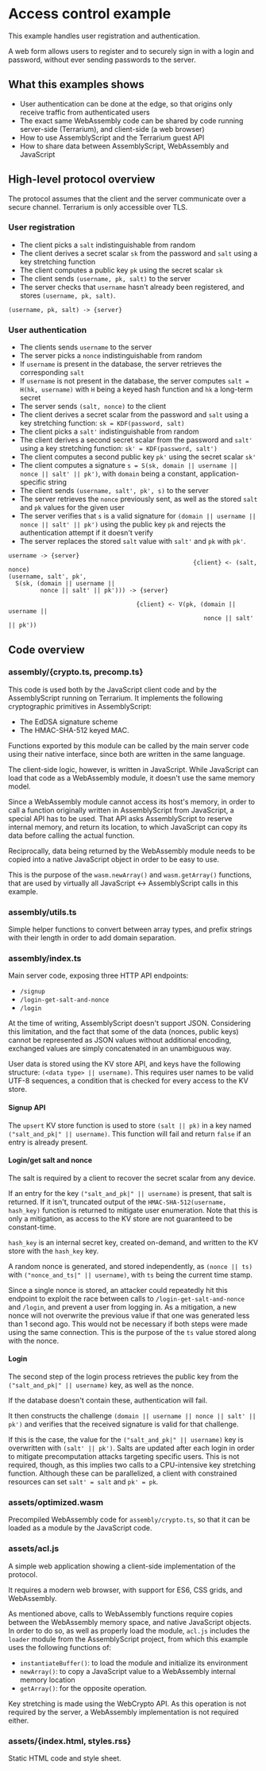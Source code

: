 # Access control example

This example handles user registration and authentication.

A web form allows users to register and to securely sign in with a login and password, without ever sending passwords to the server.

## What this examples shows

- User authentication can be done at the edge, so that origins only receive traffic from authenticated users
- The exact same WebAssembly code can be shared by code running server-side (Terrarium), and client-side (a web browser)
- How to use AssemblyScript and the Terrarium guest API
- How to share data between AssemblyScript, WebAssembly and JavaScript

## High-level protocol overview

The protocol assumes that the client and the server communicate over a secure channel. Terrarium is only accessible over TLS.

### User registration

- The client picks a `salt` indistinguishable from random
- The client derives a secret scalar `sk` from the password and `salt` using a key stretching function
- The client computes a public key `pk` using the secret scalar `sk`
- The client sends `(username, pk, salt)` to the server
- The server checks that `username` hasn't already been registered, and stores `(username, pk, salt)`.

```text
(username, pk, salt) -> {server}
```

### User authentication

- The clients sends `username` to the server
- The server picks a `nonce` indistinguishable from random
- If `username` is present in the database, the server retrieves the corresponding `salt`
- If `username` is not present in the database, the server computes `salt = H(hk, username)` with `H` being a keyed hash function and `hk` a long-term secret
- The server sends `(salt, nonce)` to the client
- The client derives a secret scalar from the password and `salt` using a key stretching function: `sk = KDF(password, salt)`
- The client picks a `salt'` indistinguishable from random
- The client derives a second secret scalar from the password and `salt'` using a key stretching function: `sk' = KDF(password, salt')`
- The client computes a second public key `pk'` using the secret scalar `sk'`
- The client computes a signature `s = S(sk, domain || username || nonce || salt' || pk')`, with `domain` being a constant, application-specific string
- The client sends `(username, salt', pk', s)` to the server
- The server retrieves the `nonce` previously sent, as well as the stored `salt` and `pk` values for the given user
- The server verifies that `s` is a valid signature for `(domain || username || nonce || salt' || pk')` using the public key `pk` and rejects the authentication attempt if it doesn't verify
- The server replaces the stored `salt` value with `salt'` and `pk` with `pk'`.

```text
username -> {server}
                                                    {client} <- (salt, nonce)
(username, salt', pk',
  S(sk, (domain || username ||
         nonce || salt' || pk'))) -> {server}

                                    {client} <- V(pk, (domain || username ||
                                                       nonce || salt' || pk'))
```

## Code overview

### assembly/{crypto.ts, precomp.ts}

This code is used both by the JavaScript client code and by the AssemblyScript running on Terrarium. It implements the following cryptographic primitives in AssemblyScript:

- The EdDSA signature scheme
- The HMAC-SHA-512 keyed MAC.

Functions exported by this module can be called by the main server code using their native interface, since both are written in the same language.

The client-side logic, however, is written in JavaScript. While JavaScript can load that code as a WebAssembly module, it doesn't use the same memory model.

Since a WebAssembly module cannot access its host's memory, in order to call a function originally written in AssemblyScript from JavaScript, a special API has to be used. That API asks AssemblyScript to reserve internal memory, and return its location, to which JavaScript can copy its data before calling the actual function.

Reciprocally, data being returned by the WebAssembly module needs to be copied into a native JavaScript object in order to be easy to use.

This is the purpose of the `wasm.newArray()` and `wasm.getArray()` functions, that are used by virtually all JavaScript <-> AssemblyScript calls in this example.

### assembly/utils.ts

Simple helper functions to convert between array types, and prefix strings with their length in order to add domain separation.

### assembly/index.ts

Main server code, exposing three HTTP API endpoints:

- `/signup`
- `/login-get-salt-and-nonce`
- `/login`

At the time of writing, AssemblyScript doesn't support JSON. Considering this limitation, and the fact that some of the data (nonces, public keys) cannot be represented as JSON values without additional encoding, exchanged values are simply concatenated in an unambiguous way.

User data is stored using the KV store API, and keys have the following structure: `(<data type> || username)`. This requires user names to be valid UTF-8 sequences, a condition that is checked for every access to the KV store.

#### Signup API

The `upsert` KV store function is used to store `(salt || pk)` in a key named `("salt_and_pk|" || username)`. This function will fail and return `false` if an entry is already present.

#### Login/get salt and nonce

The salt is required by a client to recover the secret scalar from any device.

If an entry for the key `("salt_and_pk|" || username)` is present, that salt is returned. If it isn't, truncated output of the `HMAC-SHA-512(username, hash_key)` function is returned to mitigate user enumeration. Note that this is only a mitigation, as access to the KV store are not guaranteed to be constant-time.

`hash_key` is an internal secret key, created on-demand, and written to the KV store with the `hash_key` key.

A random nonce is generated, and stored independently, as `(nonce || ts)` with `("nonce_and_ts|" || username)`, with `ts` being the current time stamp.

Since a single nonce is stored, an attacker could repeatedly hit this endpoint to exploit the race between calls to `/login-get-salt-and-nonce` and `/login`, and prevent a user from logging in. As a mitigation, a new nonce will not overwrite the previous value if that one was generated less than 1 second ago.
This would not be necessary if both steps were made using the same connection. This is the purpose of the `ts` value stored along with the nonce.

#### Login

The second step of the login process retrieves the public key from the `("salt_and_pk|" || username)` key, as well as the nonce.

If the database doesn't contain these, authentication will fail.

It then constructs the challenge `(domain || username || nonce || salt' || pk')` and verifies that the received signature is valid for that challenge.

If this is the case, the value for the `("salt_and_pk|" || username)` key is overwritten with `(salt' || pk')`. Salts are updated after each login in order to mitigate precomputation attacks targeting specific users. This is not required, though, as this implies two calls to a CPU-intensive key stretching function. Although these can be parallelized, a client with constrained resources can set `salt' = salt` and `pk' = pk`.

### assets/optimized.wasm

Precompiled WebAssembly code for `assembly/crypto.ts`, so that it can be loaded as a module by the JavaScript code.

### assets/acl.js

A simple web application showing a client-side implementation of the protocol.

It requires a modern web browser, with support for ES6, CSS grids, and WebAssembly.

As mentioned above, calls to WebAssembly functions require copies between the WebAssembly memory space, and native JavaScript objects. In order to do so, as well as properly load the module, `acl.js` includes the `loader` module from the AssemblyScript project, from which this example uses the following functions of:

- `instantiateBuffer()`: to load the module and initialize its environment
- `newArray()`: to copy a JavaScript value to a WebAssembly internal memory location
- `getArray()`: for the opposite operation.

Key stretching is made using the WebCrypto API. As this operation is not required by the server, a WebAssembly implementation is not required either.

### assets/{index.html, styles.rss}

Static HTML code and style sheet.

